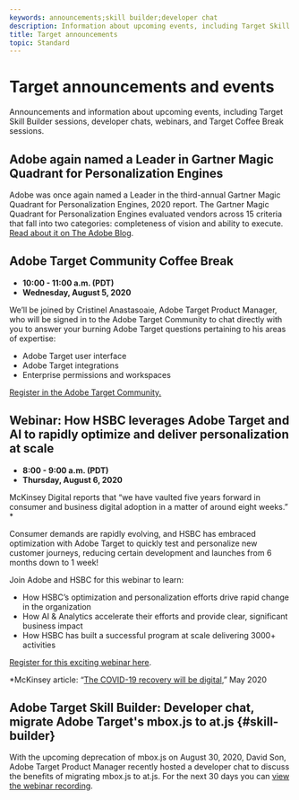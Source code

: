 ```yaml
---
keywords: announcements;skill builder;developer chat
description: Information about upcoming events, including Target Skill Builder sessions, developer chats, webinars, and Target Coffee Break sessions.
title: Target announcements
topic: Standard 
---
```


# Target announcements and events

Announcements and information about upcoming events, including Target Skill Builder sessions, developer chats, webinars, and Target Coffee Break sessions.

## Adobe again named a Leader in Gartner Magic Quadrant for Personalization Engines

Adobe was once again named a Leader in the third-annual Gartner Magic Quadrant for Personalization Engines, 2020 report. The Gartner Magic Quadrant for Personalization Engines evaluated vendors across 15 criteria that fall into two categories: completeness of vision and ability to execute. [Read about it on The Adobe Blog](https://theblog.adobe.com/adobe-again-named-leader-in-gartner-magic-quadrant-for-personalization-engines/).

## Adobe Target Community Coffee Break

* **10:00 - 11:00 a.m. (PDT)**
* **Wednesday, August 5, 2020**

We’ll be joined by Cristinel Anastasoaie, Adobe Target Product Manager, who will be signed in to the Adobe Target Community to chat directly with you to answer your burning Adobe Target questions pertaining to his areas of expertise:

* Adobe Target user interface
* Adobe Target integrations
* Enterprise permissions and workspaces

[Register in the Adobe Target Community.](https://adobe-target-community-coffee-breaks.experienceleague.adobeevents.com/)

## Webinar: How HSBC leverages Adobe Target and AI to rapidly optimize and deliver personalization at scale

* **8:00 - 9:00 a.m. (PDT)**
* **Thursday, August 6, 2020**

McKinsey Digital reports that “we have vaulted five years forward in consumer and business digital adoption in a matter of around eight weeks.” *

Consumer demands are rapidly evolving, and HSBC has embraced optimization with Adobe Target to quickly test and personalize new customer journeys, reducing certain development and launches from 6 months down to 1 week!

Join Adobe and HSBC for this webinar to learn:

* How HSBC’s optimization and personalization efforts drive rapid change in the organization
* How AI & Analytics accelerate their efforts and provide clear, significant business impact
* How HSBC has built a successful program at scale delivering 3000+ activities

[Register for this exciting webinar here](https://hsbc-targetai.experienceleague.adobeevents.com/).

*McKinsey article: “[The COVID-19 recovery will be digital](https://www.mckinsey.com/business-functions/mckinsey-digital/our-insights/the-covid-19-recovery-will-be-digital-a-plan-for-the-first-90-days#),” May 2020

## Adobe Target Skill Builder: Developer chat, migrate Adobe Target's mbox.js to at.js {#skill-builder}

With the upcoming deprecation of mbox.js on August 30, 2020, David Son, Adobe Target Product Manager recently hosted a developer chat to discuss the benefits of migrating mbox.js to at.js. For the next 30 days you can [view the webinar recording](https://seminars.adobeconnect.com/ptdo6mfo6qn6/?proto=true).